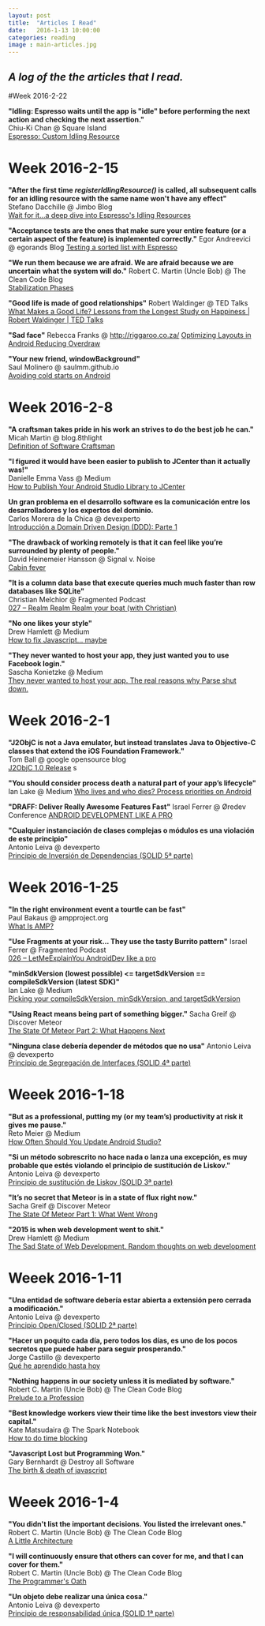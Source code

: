 ```yaml
---
layout: post
title:  "Articles I Read"
date:   2016-1-13 10:00:00
categories: reading
image : main-articles.jpg
---
```


## _A log of the the articles that I read._
#Week 2016-2-22

**"Idling: Espresso waits until the app is "idle" before performing the next action and checking the next assertion."**  
Chiu-Ki Chan @ Square Island  
[Espresso: Custom Idling Resource](http://blog.sqisland.com/2015/04/espresso-custom-idling-resource.html)

# Week 2016-2-15

**"After the first time _registerIdlingResource()_ is called, all subsequent calls for an idling resource with the same name won't have any effect"**  
Stefano Dacchille @ Jimbo Blog  
[Wait for it...a deep dive into Espresso's Idling Resources](http://dev.jimdo.com/2014/05/09/wait-for-it-a-deep-dive-into-espresso-s-idling-resources/)

**"Acceptance tests are the ones that make sure your entire feature (or a certain aspect of the feature) is implemented correctly."**
Egor Andreevici @ egorands Blog
[Testing a sorted list with Espresso](http://blog.egorand.me/testing-a-sorted-list-with-espresso/)

**"We run them because we are afraid. We are afraid because we are uncertain what the system will do."**
Robert C. Martin (Uncle Bob) @ The Clean Code Blog    
[Stabilization Phases](http://blog.cleancoder.com/uncle-bob/2016/01/14/Stabilization.html)

**"Good life is made of good relationships"**
Robert Waldinger @ TED Talks
[What Makes a Good Life? Lessons from the Longest Study on Happiness | Robert Waldinger | TED Talks](https://www.youtube.com/watch?v=8KkKuTCFvzI)

**"Sad face"**
Rebecca Franks @ http://riggaroo.co.za/ 
[Optimizing Layouts in Android Reducing Overdraw](http://riggaroo.co.za/optimizing-layouts-in-android-reducing-overdraw)

**"Your new friend, windowBackground"**  
Saul Molinero @ saulmm.github.io  
[Avoiding cold starts on Android](http://saulmm.github.io/avoding-android-cold-starts)


# Week 2016-2-8
**"A craftsman takes pride in his work an strives to do the best job he can."**    
Micah Martin @ blog.8thlight  
[Definition of Software Craftsman](https://blog.8thlight.com/micah-martin/2008/09/21/definition-of-software-craftsman.html)

**"I figured it would have been easier to publish to JCenter than it actually was!"**  
Danielle Emma Vass @ Medium  
[How to Publish Your Android Studio Library to JCenter](https://medium.com/@tigr/how-to-publish-your-android-studio-library-to-jcenter-5384172c4739#.3ns67nux4) 

**Un gran problema en el desarrollo software es la comunicación entre los desarrolladores y los expertos del dominio.**  
Carlos Morera de la Chica @ devexperto  
[Introducción a Domain Driven Design (DDD): Parte 1](http://devexperto.com/domain-driven-design-1)


**"The drawback of working remotely is that it can feel like you’re surrounded by plenty of people."**  
David Heinemeier Hansson @ Signal v. Noise  
[Cabin fever](https://signalvnoise.com/posts/3658)

**"It is a column data base that execute queries much much faster than row databases like SQLite"**  
Christian Melchior @ Fragmented Podcast  
[027 – Realm Realm Realm your boat (with Christian)](http://fragmentedpodcast.com/episodes/27/)

**"No one likes your style"**   
Drew Hamlett @ Medium  
[How to fix Javascript… maybe](https://medium.com/@wob/how-to-fix-javascript-maybe-8857819bfa16#.1sx6ya9nm)  

**"They never wanted to host your app, they just wanted you to use Facebook login."**  
Sascha Konietzke @ Medium    
[They never wanted to host your app. The real reasons why Parse shut down.](https://medium.com/@s2o/they-never-wanted-to-host-your-app-the-real-reasons-why-parse-shut-down-6ec3d7d5c53c#.rdz6bp436)  

# Week 2016-2-1

**"J2ObjC is not a Java emulator, but instead translates Java to Objective-C classes that extend the iOS Foundation Framework."**   
Tom Ball @ google opensource blog  
[J2ObjC 1.0 Release](http://google-opensource.blogspot.com.es/2016/01/j2objc-10-release_21.html?utm_campaign=devshow_series_j2objc_012816&utm_source=medium&utm_medium=blog)  s

**"You should consider process death a natural part of your app’s lifecycle"**  
Ian Lake @ Medium
[Who lives and who dies? Process priorities on Android](https://medium.com/google-developers/who-lives-and-who-dies-process-priorities-on-android-cb151f39044f#.v4fh43b9n)

**"DRAFF: Deliver Really Awesome Features Fast"**
Israel Ferrer @ Øredev Conference
[ANDROID DEVELOPMENT LIKE A PRO](https://vimeo.com/144678505)

**"Cualquier instanciación de clases complejas o módulos es una violación de este principio"**  
Antonio Leiva @ devexperto  
[Principio de Inversión de Dependencias (SOLID 5ª parte)](http://devexperto.com/principio-de-inversion-de-dependencias/)

# Week 2016-1-25

**"In the right environment event a tourtle can be fast"**  
Paul Bakaus @ ampproject.org   
[What Is AMP?](https://www.ampproject.org/docs/get_started/about-amp.html)

**"Use Fragments at your risk... They use the tasty Burrito pattern"**
Israel Ferrer @ Fragmented Podcast  
[026 – LetMeExplainYou AndroidDev like a pro](http://fragmentedpodcast.com/episodes/26/)

**"minSdkVersion (lowest possible) <= targetSdkVersion == compileSdkVersion (latest SDK)"**  
Ian Lake @ Medium  
[Picking your compileSdkVersion, minSdkVersion, and targetSdkVersion](https://medium.com/google-developers/picking-your-compilesdkversion-minsdkversion-targetsdkversion-a098a0341ebd#.glkcdbd94)

**"Using React means being part of something bigger."**
Sacha Greif @ Discover Meteor  
[The State Of Meteor Part 2: What Happens Next](https://www.discovermeteor.com/blog/the-state-of-meteor-part-2-what-happens-next/)

**"Ninguna clase debería depender de métodos que no usa"**
Antonio Leiva @ devexperto  
[Principio de Segregación de Interfaces (SOLID 4ª parte)](http://devexperto.com/principio-de-segregacion-de-interfaces/)


# Weeek 2016-1-18
**"But as a professional, putting my (or my team’s) productivity at risk it gives me pause."**  
Reto Meier @ Medium  
[How Often Should You Update Android Studio?](https://medium.com/google-developers/how-often-should-you-update-android-studio-db25785c488e#.fbmpw4ag1)

**"Si un método sobrescrito no hace nada o lanza una excepción, es muy probable que estés violando el principio de sustitución de Liskov."**  
Antonio Leiva @ devexperto  
[Principio de sustitución de Liskov (SOLID 3ª parte)](http://devexperto.com/principio-de-sustitucion-de-liskov/)

**"It’s no secret that Meteor is in a state of flux right now."**  
Sacha Greif @ Discover Meteor  
[The State Of Meteor Part 1: What Went Wrong](https://www.discovermeteor.com/blog/the-state-of-meteor-part-1-what-went-wrong/)

**"2015 is when web development went to shit."**   
Drew Hamlett @ Medium   
[The Sad State of Web Development. Random thoughts on web development](https://medium.com/@wob/the-sad-state-of-web-development-1603a861d29f#.sp705t9fu)

# Weeek 2016-1-11
**"Una entidad de software debería estar abierta a extensión pero cerrada a modificación."**   
Antonio Leiva @ devexperto  
[Principio Open/Closed (SOLID 2ª parte)](http://devexperto.com/principio-open-closed/)

**"Hacer un poquito cada día, pero todos los días, es uno de los pocos secretos que puede haber para seguir prosperando."**  
Jorge Castillo @ devexperto  
[Qué he aprendido hasta hoy](http://devexperto.com/aprendido-hasta-hoy/)

**"Nothing happens in our society unless it is mediated by software."**  
Robert C. Martin (Uncle Bob) @ The Clean Code Blog  
[Prelude to a Profession]( http://blog.cleancoder.com/uncle-bob/2015/11/27/OathDiscussion.html)

**"Best knowledge workers view their time like the best investors view their capital."**  
Kate Matsudaira @ The Spark Notebook  
[How to do time blocking]( http://www.thesparknotebook.com/blog/2015/8/14/how-to-do-time-blocking)

**"Javascript Lost but Programming Won."**  
Gary Bernhardt @ Destroy all Software  
[The birth & death of javascript]( https://www.destroyallsoftware.com/talks/the-birth-and-death-of-javascript)


# Weeek 2016-1-4
**"You didn't list the important decisions. You listed the irrelevant ones."**   
Robert C. Martin (Uncle Bob) @ The Clean Code Blog  
[A Little Architecture](http://blog.cleancoder.com/uncle-bob/2016/01/04/ALittleArchitecture.html)

**"I will continuously ensure that others can cover for me, and that I can cover for them."**  
 Robert C. Martin (Uncle Bob) @ The Clean Code Blog   
[The Programmer's Oath](http://blog.cleancoder.com/uncle-bob/2015/11/18/TheProgrammersOath.html)

**"Un objeto debe realizar una única cosa."**   
Antonio Leiva @ devexperto  
[Principio de responsabilidad única (SOLID 1ª parte)](http://devexperto.com/principio-responsabilidad-unica)
